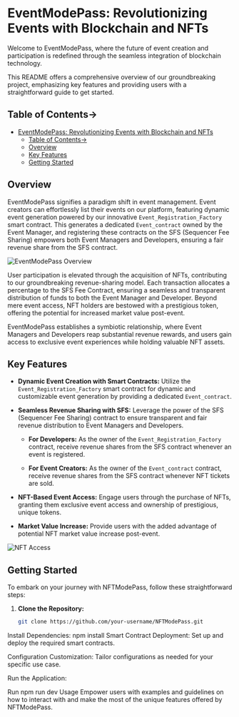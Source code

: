 # EventModePass: Revolutionizing Events with Blockchain and NFTs

Welcome to EventModePass, where the future of event creation and participation is redefined through the seamless integration of blockchain technology.

This README offers a comprehensive overview of our groundbreaking project, emphasizing key features and providing users with a straightforward guide to get started.

## Table of Contents->
- [EventModePass: Revolutionizing Events with Blockchain and NFTs](#eventmodepass-revolutionizing-events-with-blockchain-and-nfts)
  - [Table of Contents-\>](#table-of-contents-)
  - [Overview](#overview)
  - [Key Features](#key-features)
  - [Getting Started](#getting-started)

## Overview

EventModePass signifies a paradigm shift in event management. Event creators can effortlessly list their events on our platform, featuring dynamic event generation powered by our innovative `Event_Registration_Factory` smart contract. This generates a dedicated `Event_contract` owned by the Event Manager, and registering these contracts on the SFS (Sequencer Fee Sharing) empowers both Event Managers and Developers, ensuring a fair revenue share from the SFS contract.

![EventModePass Overview](https://github.com/capsy14/DefiForge/assets/122152312/dc6aae43-1662-46ea-8244-b445d2bb7a1b)

User participation is elevated through the acquisition of NFTs, contributing to our groundbreaking revenue-sharing model. Each transaction allocates a percentage to the SFS Fee Contract, ensuring a seamless and transparent distribution of funds to both the Event Manager and Developer. Beyond mere event access, NFT holders are bestowed with a prestigious token, offering the potential for increased market value post-event.

EventModePass establishes a symbiotic relationship, where Event Managers and Developers reap substantial revenue rewards, and users gain access to exclusive event experiences while holding valuable NFT assets.

## Key Features

- **Dynamic Event Creation with Smart Contracts:** Utilize the `Event_Registration_Factory` smart contract for dynamic and customizable event generation by providing a dedicated `Event_contract`.

- **Seamless Revenue Sharing with SFS:** Leverage the power of the SFS (Sequencer Fee Sharing) contract to ensure transparent and fair revenue distribution to Event Managers and Developers.

  - **For Developers:** As the owner of the `Event_Registration_Factory` contract, receive revenue shares from the SFS contract whenever an event is registered.

  - **For Event Creators:** As the owner of the `Event_contract` contract, receive revenue shares from the SFS contract whenever NFT tickets are sold.

- **NFT-Based Event Access:** Engage users through the purchase of NFTs, granting them exclusive event access and ownership of prestigious, unique tokens.

- **Market Value Increase:** Provide users with the added advantage of potential NFT market value increase post-event.

![NFT Access](https://github.com/capsy14/DefiForge/assets/122152312/d64d93e4-5b8d-4965-8c39-8f264ea7a919)


## Getting Started

To embark on your journey with NFTModePass, follow these straightforward steps:

1. **Clone the Repository:**
   ```bash
   git clone https://github.com/your-username/NFTModePass.git
Install Dependencies:
npm install
Smart Contract Deployment:
Set up and deploy the required smart contracts.

Configuration Customization:
Tailor configurations as needed for your specific use case.

Run the Application:

Run
npm run dev
Usage
Empower users with examples and guidelines on how to interact with and make the most of the unique features offered by NFTModePass.
